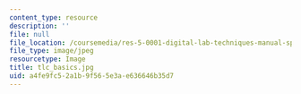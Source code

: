 ```yaml
---
content_type: resource
description: ''
file: null
file_location: /coursemedia/res-5-0001-digital-lab-techniques-manual-spring-2007/a4fe9fc52a1b9f565e3ae636646b35d7_tlc_basics.jpg
file_type: image/jpeg
resourcetype: Image
title: tlc_basics.jpg
uid: a4fe9fc5-2a1b-9f56-5e3a-e636646b35d7
---
```

